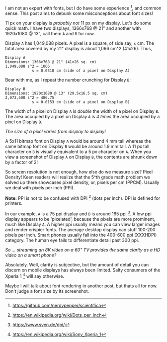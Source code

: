 I am not an expert with fonts, but I do have some
experience [^exp], and common sense. This post aims to debunk some
misconceptions about font sizes!

[^exp]: https://github.com/nerdypepper/scientifica

11 px on your display is *probably not* 11 px on my display.
Let's do some quick math. I have two displays, 1366x768 @
21" and another with 1920x1080 @ 13", call them `A` and
`B` for now.

Display `A` has 1,049,088 pixels. A pixel is a square, of
side say, `s` cm. The total area covered by my 21" display
is about 1,066 cm^2 (41x26). Thus,

```
Display A
Dimensions: 1366x768 @ 21" (41x26 sq. cm)
1,049,088 s^2 = 1066
            s = 0.0318 cm (side of a pixel on Display A)
```

Bear with me, as I repeat the number crunching for Display
`B`:

```
Display B
Dimensions: 1920x1080 @ 13" (29.5x16.5 sq. cm)
2,073,600 s^2 = 486.75
            s = 0.0153 cm (side of a pixel on Display B)
```

The width of a pixel on Display `A` is *double* the width of a
pixel on Display `B`. The area occupied by a pixel on Display
`A` is *4 times* the area occupied by a pixel on Display `B`.

*The size of a pixel varies from display to display!*

A 5x11 bitmap font on Display `A` would be around 4 mm tall
whereas the same bitmap font on Display `B` would be around
1.9 mm tall. A 11 px tall character on `B` is visually
equivalent to a 5 px character on `A`. When you view a
screenshot of Display `A` on Display `B`, the contents are
shrunk down by a factor of 2!

So screen resolution is not enough, how else do we measure
size? Pixel Density! Keen readers will realize that the 5^th
grade math problem we solved up there showcases pixel
density, or, pixels per cm (PPCM). Usually we deal with
pixels per inch (PPI).

**Note:** PPI is not to be confused with DPI [^dpi] (dots
per inch). DPI is defined for printers.

[^dpi]: https://en.wikipedia.org/wiki/Dots_per_inch

In our example, `A` is a 75 ppi display and `B` is around
165 ppi [^ppi].  A low ppi display appears to be
'pixelated', because the pixels are more prominent, much
like Display `A`. A higher ppi usually means you can view
larger images and render crispier fonts. The average desktop
display can stuff 100-200 pixels per inch. Smart phones
usually fall into the 400-600 ppi (XXXHDPI) category. The
human eye fails to differentiate detail past 300 ppi.

*So ... streaming an 8K video on a 60" TV provides the same
clarity as a HD video on a smart phone?*

Absolutely. Well, clarity is subjective, but the amount of
detail you can discern on mobile displays has always been
limited.  Salty consumers of the Xperia 1 [^sony] will say
otherwise.

[^sony]: https://en.wikipedia.org/wiki/Sony_Xperia_1

Maybe I will talk about font rendering in another post, but
thats all for now. Don't judge a font size by its
screenshot.

[^ppi]: https://www.sven.de/dpi/

